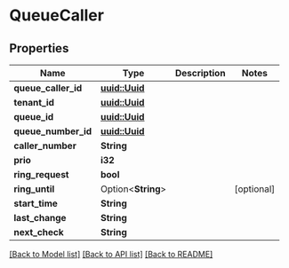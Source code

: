 # QueueCaller

## Properties

Name | Type | Description | Notes
------------ | ------------- | ------------- | -------------
**queue_caller_id** | [**uuid::Uuid**](uuid::Uuid.md) |  | 
**tenant_id** | [**uuid::Uuid**](uuid::Uuid.md) |  | 
**queue_id** | [**uuid::Uuid**](uuid::Uuid.md) |  | 
**queue_number_id** | [**uuid::Uuid**](uuid::Uuid.md) |  | 
**caller_number** | **String** |  | 
**prio** | **i32** |  | 
**ring_request** | **bool** |  | 
**ring_until** | Option<**String**> |  | [optional]
**start_time** | **String** |  | 
**last_change** | **String** |  | 
**next_check** | **String** |  | 

[[Back to Model list]](../README.md#documentation-for-models) [[Back to API list]](../README.md#documentation-for-api-endpoints) [[Back to README]](../README.md)


